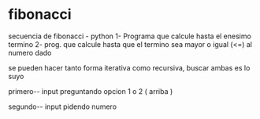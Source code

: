 # fibonacci
secuencia de fibonacci - python
 1- Programa que calcule hasta el enesimo termino
 2- prog. que calcule hasta que el termino sea mayor o igual (<=) al numero dado

 se pueden hacer tanto forma iterativa como recursiva, buscar ambas es lo suyo

primero-- input preguntando opcion 1 o 2 ( arriba )

segundo-- input pidendo numero